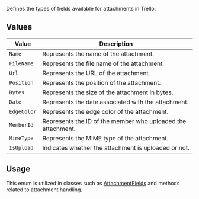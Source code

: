 Defines the types of fields available for attachments in Trello.

## Values
| Value | Description |
| --- | --- |
| `Name` | Represents the name of the attachment. |
| `FileName` | Represents the file name of the attachment. |
| `Url` | Represents the URL of the attachment. |
| `Position` | Represents the position of the attachment. |
| `Bytes` | Represents the size of the attachment in bytes. |
| `Date` | Represents the date associated with the attachment. |
| `EdgeColor` | Represents the edge color of the attachment. |
| `MemberId` | Represents the ID of the member who uploaded the attachment. |
| `MimeType` | Represents the MIME type of the attachment. |
| `IsUpload` | Indicates whether the attachment is uploaded or not. |

## Usage
This enum is utilized in classes such as [AttachmentFields](AttachmentFields) and methods related to attachment handling.
